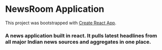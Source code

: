 # NewsRoom Application

This project was bootstrapped with [Create React App](https://github.com/facebook/create-react-app).

### A news application built in react. It pulls latest headlines from all major Indian news sources and aggregates in one place.